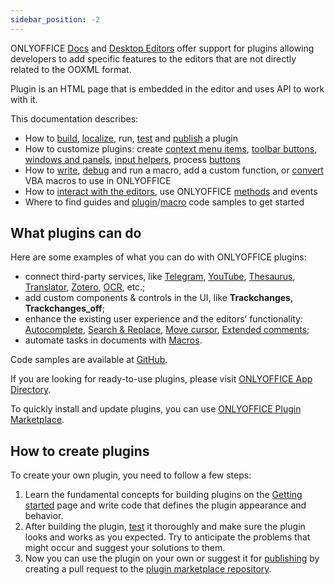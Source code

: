 ```yaml
---
sidebar_position: -2
---
```


ONLYOFFICE [Docs](https://www.onlyoffice.com/office-suite.aspx) and [Desktop Editors](https://www.onlyoffice.com/desktop.aspx) offer support for plugins allowing developers to add specific features to the editors that are not directly related to the OOXML format.

Plugin is an HTML page that is embedded in the editor and uses API to work with it.

This documentation describes:

- How to [build](../structure/manifest/manifest.md), [localize](../structure/Localization.md), run, [test](../tutorials/Developing/For%20web%20editors.md) and [publish](../tutorials/Publishing.md) a plugin
- How to customize plugins: create [context menu items](../customization/Context%20menu.md), [toolbar buttons](../customization/Toolbar.md), [windows and panels](../customization/Windows%20and%20panels.md), [input helpers](../customization/Input%20helper.md), process [buttons](../customization/Buttons.md)
- How to [write](../Macros/Writing%20macros.md), [debug](../Macros/debugging.md) and run a macro, add a custom function, or [convert](../Macros/Converting%20VBA%20macros.md) VBA macros to use in ONLYOFFICE
- How to [interact with the editors](../Interacting%20with%20editors/overview/overview.md), use ONLYOFFICE [methods](../Interacting%20with%20editors/overview/How%20to%20call%20methods.md) and events
- Where to find guides and [plugin](../tutorials/Samples/Samples.md)/[macro](../Macros/Samples/Samples.md) code samples to get started

## What plugins can do

Here are some examples of what you can do with ONLYOFFICE plugins:

- connect third-party services, like [Telegram](../tutorials/Samples/Telegram.md), [YouTube](../tutorials/Samples/YouTube.md), [Thesaurus](../tutorials/Samples/Thesaurus.md), [Translator](../tutorials/Samples/Translator.md), [Zotero](../tutorials/Samples/Zotero.md), [OCR](../tutorials/Samples/OCR.md), etc.;
- add custom components & controls in the UI, like **Trackchanges**, **Trackchanges\_off**;
- enhance the existing user experience and the editors’ functionality: [Autocomplete](../tutorials/Samples/Autocomplete.md), [Search & Replace](../tutorials/Samples/Search%20and%20replace.md), [Move cursor](../tutorials/Samples/Move%20cursor.md), [Extended comments](../tutorials/Samples/Extended%20comments.md);
- automate tasks in documents with [Macros](../Macros/getting-started.md).

Code samples are available at [GitHub](https://github.com/ONLYOFFICE/sdkjs-plugins).

If you are looking for ready-to-use plugins, please visit [ONLYOFFICE App Directory](https://www.onlyoffice.com/en/app-directory).

To quickly install and update plugins, you can use [ONLYOFFICE Plugin Marketplace](../tutorials/installing/onlyoffice-docs-on-premises.md#adding-plugins-through-the-plugin-manager).

## How to create plugins

To create your own plugin, you need to follow a few steps:

1. Learn the fundamental concepts for building plugins on the [Getting started](./getting-started.md) page and write code that defines the plugin appearance and behavior.
2. After building the plugin, [test](../tutorials/Developing/For%20web%20editors.md) it thoroughly and make sure the plugin looks and works as you expected. Try to anticipate the problems that might occur and suggest your solutions to them.
3. Now you can use the plugin on your own or suggest it for [publishing](../tutorials/Publishing.md) by creating a pull request to the [plugin marketplace repository](https://github.com/ONLYOFFICE/onlyoffice.github.io).
